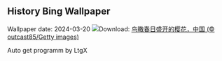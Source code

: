 ## History Bing Wallpaper
Wallpaper date: 2024-03-20
![](https://www.bing.com/th?id=OHR.Springequinox2024_ZH-CN5647214924_UHD.jpg&w=1000)Download: [鸟瞰春日盛开的樱花，中国 (© outcast85/Getty images)](https://www.bing.com/th?id=OHR.Springequinox2024_ZH-CN5647214924_UHD.jpg)

Auto get programm by LtgX

